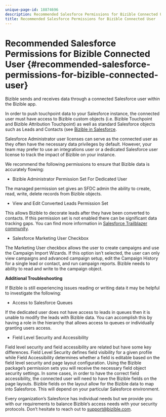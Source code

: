 ```yaml
---
unique-page-id: 18874696
description: Recommended Salesforce Permissions for Bizible Connected User - Bizible - Product Documentation
title: Recommended Salesforce Permissions for Bizible Connected User
---
```


# Recommended Salesforce Permissions for Bizible Connected User {#recommended-salesforce-permissions-for-bizible-connected-user}

Bizible sends and receives data through a connected Salesforce user within the Bizible app.  
  
In order to push touchpoint data to your Salesforce instance, the connected user must have access to Bizible custom objects (i.e. Bizible Touchpoint and Bizible Attribution Touchpoint) as well as standard Salesforce objects such as Leads and Contacts (see [Bizible in Salesforce](/help/configuration-and-setup/bizible-and-salesforce/how-bizible-and-salesforce-interact.md).  
  
Salesforce Administrator user licenses can serve as the connected user as they often have the necessary data privileges by default. However, your team may prefer to use an integrations user or a dedicated Salesforce user license to track the impact of Bizible on your instance.  
  
We recommend the following permissions to ensure that Bizible data is accurately flowing:

* Bizible Administrator Permission Set For Dedicated User

The managed permission set gives an SFDC admin the ability to create, read, write, delete records from Bizible objects.

* View and Edit Converted Leads Permission Set

This allows Bizible to decorate leads after they have been converted to contacts. If this permission set is not enabled there can be significant data tracking gaps. You can find more information in [Salesforce Trailblazer community](https://help.salesforce.com/articleView?id=leads_view_edit_converted.htm&type=5).

* Salesforce Marketing User Checkbox

The Marketing User checkbox allows the user to create campaigns and use the Campaign Import Wizards. If this option isn’t selected, the user can only view campaigns and advanced campaign setup, edit the Campaign History for a single lead or contact, and run campaign reports. Bizible needs to ability to read and write to the campaign object.  
  
**Additional Troubleshooting** 
  
If Bizible is still experiencing issues reading or writing data it may be helpful to investigate the following:

* Access to Salesforce Queues

If the dedicated user does not have access to leads in queues then it is unable to modify the leads with Bizible data. You can accomplish this by having a role in the hierarchy that allows access to queues or individually granting users access.

* Field Level Security and Accessibility

Field level security and field accessibility are related but have some key differences. Field Level Security defines field visibility for a given profile while Field Accessibility determines whether a field is editable based on the field level security and page layout configuration. Using the Bizible package’s permission sets you will receive the necessary field object security settings. In some cases, in order to have the correct field accessibility, the connected user will need to have the Bizible fields on the page layouts. Bizible fields on the layout allow for the Bizible data to map into Salesforce. This will depend on your particular Salesforce environment.  
  
Every organization’s Salesforce has individual needs but we provide you with our requirements to balance Bizible’s access needs with your security protocols. Don’t hesitate to reach out to support@bizible.com.
